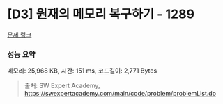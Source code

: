 # [D3] 원재의 메모리 복구하기 - 1289 

[문제 링크](https://swexpertacademy.com/main/code/problem/problemDetail.do?contestProbId=AV19AcoKI9sCFAZN) 

### 성능 요약

메모리: 25,968 KB, 시간: 151 ms, 코드길이: 2,771 Bytes



> 출처: SW Expert Academy, https://swexpertacademy.com/main/code/problem/problemList.do